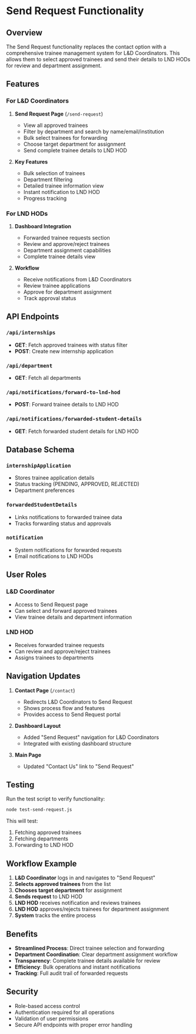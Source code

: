 # Send Request Functionality

## Overview

The Send Request functionality replaces the contact option with a comprehensive trainee management system for L&D Coordinators. This allows them to select approved trainees and send their details to LND HODs for review and department assignment.

## Features

### For L&D Coordinators

1. **Send Request Page** (`/send-request`)
   - View all approved trainees
   - Filter by department and search by name/email/institution
   - Bulk select trainees for forwarding
   - Choose target department for assignment
   - Send complete trainee details to LND HOD

2. **Key Features**
   - Bulk selection of trainees
   - Department filtering
   - Detailed trainee information view
   - Instant notification to LND HOD
   - Progress tracking

### For LND HODs

1. **Dashboard Integration**
   - Forwarded trainee requests section
   - Review and approve/reject trainees
   - Department assignment capabilities
   - Complete trainee details view

2. **Workflow**
   - Receive notifications from L&D Coordinators
   - Review trainee applications
   - Approve for department assignment
   - Track approval status

## API Endpoints

### `/api/internships`
- **GET**: Fetch approved trainees with status filter
- **POST**: Create new internship application

### `/api/department`
- **GET**: Fetch all departments

### `/api/notifications/forward-to-lnd-hod`
- **POST**: Forward trainee details to LND HOD

### `/api/notifications/forwarded-student-details`
- **GET**: Fetch forwarded student details for LND HOD

## Database Schema

### `internshipApplication`
- Stores trainee application details
- Status tracking (PENDING, APPROVED, REJECTED)
- Department preferences

### `forwardedStudentDetails`
- Links notifications to forwarded trainee data
- Tracks forwarding status and approvals

### `notification`
- System notifications for forwarded requests
- Email notifications to LND HODs

## User Roles

### L&D Coordinator
- Access to Send Request page
- Can select and forward approved trainees
- View trainee details and department information

### LND HOD
- Receives forwarded trainee requests
- Can review and approve/reject trainees
- Assigns trainees to departments

## Navigation Updates

1. **Contact Page** (`/contact`)
   - Redirects L&D Coordinators to Send Request
   - Shows process flow and features
   - Provides access to Send Request portal

2. **Dashboard Layout**
   - Added "Send Request" navigation for L&D Coordinators
   - Integrated with existing dashboard structure

3. **Main Page**
   - Updated "Contact Us" link to "Send Request"

## Testing

Run the test script to verify functionality:

```bash
node test-send-request.js
```

This will test:
1. Fetching approved trainees
2. Fetching departments
3. Forwarding to LND HOD

## Workflow Example

1. **L&D Coordinator** logs in and navigates to "Send Request"
2. **Selects approved trainees** from the list
3. **Chooses target department** for assignment
4. **Sends request** to LND HOD
5. **LND HOD** receives notification and reviews trainees
6. **LND HOD** approves/rejects trainees for department assignment
7. **System** tracks the entire process

## Benefits

- **Streamlined Process**: Direct trainee selection and forwarding
- **Department Coordination**: Clear department assignment workflow
- **Transparency**: Complete trainee details available for review
- **Efficiency**: Bulk operations and instant notifications
- **Tracking**: Full audit trail of forwarded requests

## Security

- Role-based access control
- Authentication required for all operations
- Validation of user permissions
- Secure API endpoints with proper error handling 